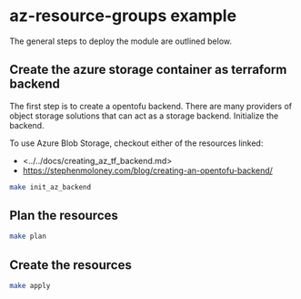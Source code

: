 # az-resource-groups example

The general steps to deploy the module are outlined below.

## Create the azure storage container as terraform backend

The first step is to create a opentofu backend. There are many
providers of object storage solutions that can act as a storage
backend. Initialize the backend.

To use Azure Blob Storage, checkout either of the resources linked:

- <../../docs/creating_az_tf_backend.md>
- <https://stephenmoloney.com/blog/creating-an-opentofu-backend/>

```bash
make init_az_backend
```

## Plan the resources

```bash
make plan
```

## Create the resources

```bash
make apply
```
